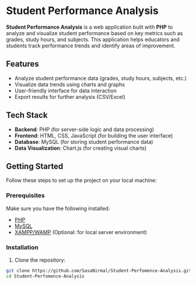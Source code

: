 # Student Performance Analysis

**Student Performance Analysis** is a web application built with **PHP** to analyze and visualize student performance based on key metrics such as grades, study hours, and subjects. This application helps educators and students track performance trends and identify areas of improvement.

## Features

- Analyze student performance data (grades, study hours, subjects, etc.)
- Visualize data trends using charts and graphs
- User-friendly interface for data interaction
- Export results for further analysis (CSV/Excel)

## Tech Stack

- **Backend**: PHP (for server-side logic and data processing)
- **Frontend**: HTML, CSS, JavaScript (for building the user interface)
- **Database**: MySQL (for storing student performance data)
- **Data Visualization**: Chart.js (for creating visual charts)

## Getting Started

Follow these steps to set up the project on your local machine:

### Prerequisites

Make sure you have the following installed:

- [PHP](https://www.php.net/)
- [MySQL](https://www.mysql.com/)
- [XAMPP/WAMP](https://www.apachefriends.org/) (Optional: for local server environment)

### Installation

1. Clone the repository:

```bash
git clone https://github.com/SasaNirmal/Student-Perfomence-Analysis.git
cd Student-Perfomence-Analysis
